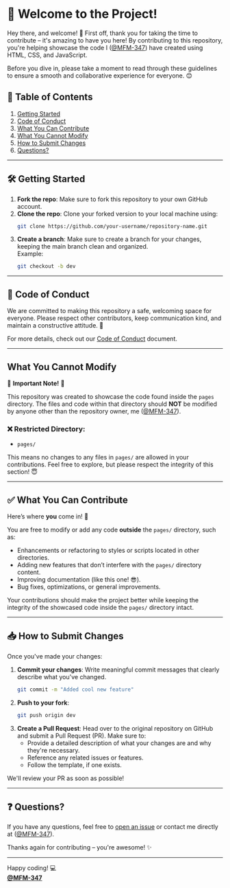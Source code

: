 # 🎉 Welcome to the Project!

Hey there, and welcome! 🙌 First off, thank you for taking the time to contribute – it's amazing to have you here! By contributing to this repository, you're helping showcase the code I ([@MFM-347](https://codepen.io/MFM-347)) have created using HTML, CSS, and JavaScript. 

Before you dive in, please take a moment to read through these guidelines to ensure a smooth and collaborative experience for everyone. 😊

## 📜 Table of Contents
1. [Getting Started](#getting-started)
2. [Code of Conduct](#code-of-conduct)
3. [What You Can Contribute](#what-you-can-contribute)
4. [What You Cannot Modify](#what-you-cannot-modify)
5. [How to Submit Changes](#how-to-submit-changes)
6. [Questions?](#questions)

---

## 🛠️ Getting Started

1. **Fork the repo**: Make sure to fork this repository to your own GitHub account.
2. **Clone the repo**: Clone your forked version to your local machine using:
   ```bash
   git clone https://github.com/your-username/repository-name.git
   ```
3. **Create a branch**: Make sure to create a branch for your changes, keeping the main branch clean and organized.  
   Example:
   ```bash
   git checkout -b dev
   ```

---

## 🌟 Code of Conduct

We are committed to making this repository a safe, welcoming space for everyone. Please respect other contributors, keep communication kind, and maintain a constructive attitude. 🤝

For more details, check out our [Code of Conduct](CODE_OF_CONDUCT.md) document.

---

## What You Cannot Modify

🚨 **Important Note!** 🚨

This repository was created to showcase the code found inside the `pages` directory. The files and code within that directory should **NOT** be modified by anyone other than the repository owner, me ([@MFM-347](https://codepen.io/MFM-347)).

### ❌ Restricted Directory:
- `pages/`

This means no changes to any files in `pages/` are allowed in your contributions. Feel free to explore, but please respect the integrity of this section! 😇

---

## ✅ What You Can Contribute

Here’s where **you** come in! 🎉

You are free to modify or add any code **outside** the `pages/` directory, such as:
- Enhancements or refactoring to styles or scripts located in other directories.
- Adding new features that don’t interfere with the `pages/` directory content.
- Improving documentation (like this one! 😎).
- Bug fixes, optimizations, or general improvements.

Your contributions should make the project better while keeping the integrity of the showcased code inside the `pages/` directory intact.

---

## 📥 How to Submit Changes

Once you've made your changes:

1. **Commit your changes**: Write meaningful commit messages that clearly describe what you've changed.
   ```bash
   git commit -m "Added cool new feature"
   ```
2. **Push to your fork**:
   ```bash
   git push origin dev
   ```
3. **Create a Pull Request**: Head over to the original repository on GitHub and submit a Pull Request (PR). Make sure to:
   - Provide a detailed description of what your changes are and why they're necessary.
   - Reference any related issues or features.
   - Follow the template, if one exists.

We'll review your PR as soon as possible!

---

## ❓ Questions?

If you have any questions, feel free to [open an issue](https://github.com/your-repo/issues) or contact me directly at ([@MFM-347](https://github.com/MFM-347)).

Thanks again for contributing – you're awesome! ✨

---

Happy coding! 💻  
**[@MFM-347](https://github.com/MFM-347)**

